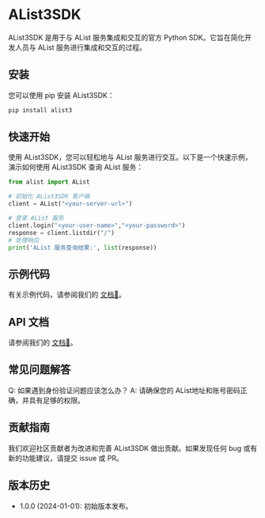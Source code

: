 # AList3SDK

AList3SDK 是用于与 AList 服务集成和交互的官方 Python SDK。它旨在简化开发人员与 AList 服务进行集成和交互的过程。

## 安装

您可以使用 pip 安装 AList3SDK：

```bash
pip install alist3
```

## 快速开始

使用 AList3SDK，您可以轻松地与 AList 服务进行交互。以下是一个快速示例，演示如何使用 AList3SDK 查询 AList 服务：

```python
from alist import AList

# 初始化 AList3SDK 客户端
client = AList("<your-server-url>")

# 登录 AList 服务
client.login("<your-user-name>","<your-password>")
response = client.listdir("/")
# 处理响应
print('AList 服务查询结果:', list(response))
```

## 示例代码

有关示例代码，请参阅我们的 [文档📄](https://github.com/AList3SDK/examples)。

## API 文档
请参阅我们的 [文档📄](https://github.com/AList3SDK/examples)。


## 常见问题解答

Q: 如果遇到身份验证问题应该怎么办？
A: 请确保您的 AList地址和账号密码正确，并具有足够的权限。

## 贡献指南

我们欢迎社区贡献者为改进和完善 AList3SDK 做出贡献。如果发现任何 bug 或有新的功能建议，请提交 issue 或 PR。

## 版本历史

- 1.0.0 (2024-01-01): 初始版本发布。
